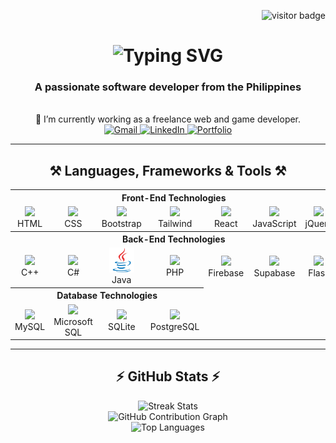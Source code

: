 <!-- Visitor Badge -->
<p align="right">
    <img src="https://visitor-badge.laobi.icu/badge?page_id=salesp07.salesp07" alt="visitor badge" />
</p>

<!-- Header -->
<h1 align="center">
    <img src="https://readme-typing-svg.herokuapp.com/?font=Righteous&size=35&center=true&vCenter=true&width=500&height=70&duration=4000&lines=Hi!+👋;+I'm+Joshua+Anderson+Padilla!;" alt="Typing SVG" />
</h1>

<h3 align="center">A passionate software developer from the Philippines</h3>

<br/>

<!-- Contact Section -->
<div align="center">
    🔭 I’m currently working as a freelance web and game developer.
</div>

<div align="center">
    <a href="mailto:andersonandy046@gmail.com">
        <img src="https://img.shields.io/badge/Gmail-333333?style=for-the-badge&logo=gmail&logoColor=red" alt="Gmail" />
    </a>
    <a href="https://www.linkedin.com/in/joshua-padilla-009681270/" target="_blank">
        <img src="https://img.shields.io/badge/LinkedIn-0077B5?style=for-the-badge&logo=linkedin&logoColor=white" alt="LinkedIn" />
    </a>
    <a href="https://portfolio-delta-three-97.vercel.app/index.html" target="_blank">
        <img src="https://img.shields.io/badge/Portfolio-FF5722?style=for-the-badge&logo=todoist&logoColor=white" alt="Portfolio" />
    </a>
</div>

<hr>

<!-- Languages and Tools -->
<h2 align="center">⚒️ Languages, Frameworks & Tools ⚒️</h2>

<p align="center">
  <table align="center">
    <tr>
      <th colspan="7" align="center">Front-End Technologies</th>
    </tr>
    <tr>
      <td align="center"><img src="https://skillicons.dev/icons?i=html" width="40"><br>HTML</td>
      <td align="center"><img src="https://skillicons.dev/icons?i=css" width="40"><br>CSS</td>
      <td align="center"><img src="https://cdn.simpleicons.org/bootstrap/7952B3" width="40"><br>Bootstrap</td>
      <td align="center"><img src="https://skillicons.dev/icons?i=tailwind" width="40"><br>Tailwind</td>
      <td align="center"><img src="https://skillicons.dev/icons?i=react" width="40"><br>React</td>
      <td align="center"><img src="https://skillicons.dev/icons?i=js" width="40"><br>JavaScript</td>
      <td align="center"><img src="https://cdn.iconscout.com/icon/free/png-512/free-jquery-3521520-2945023.png" width="40"><br>jQuery</td>
    </tr>
    <tr>
      <th colspan="7" align="center">Back-End Technologies</th>
    </tr>
    <tr>
      <td align="center"><img src="https://techstack-generator.vercel.app/cpp-icon.svg" width="40"><br>C++</td>
      <td align="center"><img src="https://techstack-generator.vercel.app/csharp-icon.svg" width="40"><br>C#</td>
      <td align="center"><img src="https://raw.githubusercontent.com/devicons/devicon/master/icons/java/java-original.svg" width="40"><br>Java</td>
      <td align="center"><img src="https://skillicons.dev/icons?i=php" width="40"><br>PHP</td>
      <td align="center"><img src="https://skillicons.dev/icons?i=firebase" width="45"><br>Firebase</td>
      <td align="center"><img src="https://skillicons.dev/icons?i=supabase" width="45"><br>Supabase</td>
      <td align="center"><img src="https://skillicons.dev/icons?i=flask" width="40"><br>Flask</td>
      <td align="center"><img src="https://skillicons.dev/icons?i=nodejs" width="40"><br>Node.js</td>
    </tr>
    <tr>
      <th colspan="4" align="center">Database Technologies</th>
    </tr>
    <tr>
      <td align="center"><img src="https://techstack-generator.vercel.app/mysql-icon.svg" width="40"><br>MySQL</td>
      <td align="center"><img src="https://cdn.jsdelivr.net/gh/devicons/devicon/icons/microsoftsqlserver/microsoftsqlserver-plain.svg" width="45"><br>Microsoft SQL</td>
      <td align="center"><img src="https://skillicons.dev/icons?i=sqlite" width="40"><br>SQLite</td>
      <td align="center"><img src="https://skillicons.dev/icons?i=postgresql" width="40"><br>PostgreSQL</td>
    </tr>
  </table>
</p>

<hr/>

<!-- Stats Section -->
<h2 align="center">⚡ GitHub Stats ⚡</h2>

<div align="center">
    <img width="390" src="https://github-readme-streak-stats-salesp07.vercel.app/?user=anderson895&count_private=true&theme=react&border_radius=10" alt="Streak Stats" />
    <br/>
    <img width="600" src="https://github-readme-activity-graph.vercel.app/graph?username=anderson895&theme=react-dark&hide_border=true&area=true&custom_title=Contribution%20Graph%20of%20last%2030%20days" alt="GitHub Contribution Graph" />
    <br/>
    <img width="325" src="https://github-readme-stats-salesp07.vercel.app/api/top-langs/?username=anderson895&hide=HTML&layout=compact&theme=react&border_radius=10" alt="Top Languages" />
</div>
